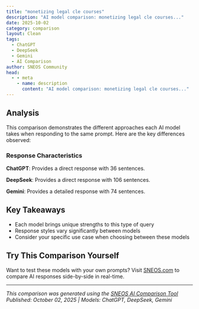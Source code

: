 ```yaml
---
title: "monetizing legal cle courses"
description: "AI model comparison: monetizing legal cle courses..."
date: 2025-10-02
category: comparison
layout: Clean
tags:
  - ChatGPT
  - DeepSeek
  - Gemini
  - AI Comparison
author: SNEOS Community
head:
  - - meta
    - name: description
      content: "AI model comparison: monetizing legal cle courses..."
---
```


<ChatComparison
  title="monetizing legal cle courses"
  prompt="monetizing legal cle courses"
  :responses='{
    "ChatGPT": "Monetizing legal Continuing Legal Education (CLE) courses can be a profitable venture if approached strategically. Here are several steps and tips to help you monetize your legal CLE courses effectively:\n\n### 1. Understand CLE Requirements and Compliance\n- **Know Your Audience:** Different states and jurisdictions have specific CLE requirements for attorneys. Understand these regulations to tailor your courses accordingly.\n- **Accreditation:** Ensure your courses meet the accreditation standards of the relevant state bar associations or CLE accreditation bodies. This enhances credibility and allows attorneys to earn mandatory credits through your course.\n\n### 2. Develop High-Quality, Relevant Content\n- **Expert Instructors:** Collaborate with respected legal professionals or educators.\n- **Current Topics:** Focus on trending legal issues, updates in law, practice management, ethics, or niche specialties.\n- **Engaging Format:** Use videos, quizzes, case studies, and interactive elements to keep participants engaged.\n\n### 3. Choose a Delivery Method\n- **Online Platforms:** Use a Learning Management System (LMS) like Teachable, Thinkific, or specialized CLE platforms that support continuing legal education.\n- **Live Webinars:** Host live sessions or webinars that allow real-time interaction.\n- **On-Demand Courses:** Provide flexibility by offering courses that lawyers can take at their convenience.\n\n### 4. Pricing Strategies\n- **Per-Course Pricing:** Charge a fixed fee for each course.\n- **Subscriptions:** Offer monthly or yearly subscriptions giving access to multiple courses.\n- **Bundle Packages:** Group related courses into discounted bundles.\n- **Free Introductory Classes:** Provide free or low-cost introductory sessions to attract customers.\n\n### 5. Marketing and Outreach\n- **Targeted Advertising:** Use LinkedIn, legal forums, and industry newsletters to reach practicing attorneys.\n- **Partnerships:** Collaborate with law firms, bar associations, and legal organizations for endorsements or bulk purchases.\n- **Content Marketing:** Publish blogs, podcasts, or articles on legal education topics to drive organic traffic.\n- **Email Campaigns:** Build an email list and nurture leads with valuable content and offers.\n\n### 6. Provide Certificates and Tracking\n- Offer certificates of completion that lawyers can submit as proof of CLE credits.\n- Implement systems that track course progress and credit hours earned automatically.\n\n### 7. Explore Additional Revenue Streams\n- **Corporate CLE Training:** Offer tailored training packages for law firms or corporate legal departments.\n- **Sponsorships and Ads:** Include sponsored content or ads in your platform.\n- **Affiliate Programs:** Partner with legal service providers for affiliate marketing opportunities.\n\n### 8. Stay Up to Date and Gather Feedback\n- Regularly update course content to reflect changes in laws and regulations.\n- Solicit feedback to improve courses and maintain high satisfaction rates.\n\n---\n\nIf you want, I can help you draft a business plan, identify platforms for hosting, or develop marketing strategies for your specific CLE courses. Just let me know!",
    "DeepSeek": "Of course. Monetizing Continuing Legal Education (CLE) courses is a fantastic way for law firms, legal tech companies, subject matter experts, and bar associations to generate revenue while providing immense value. The key is to move beyond the traditional, low-margin model and create a compelling product.\n\nHere is a comprehensive guide to monetizing CLE courses, broken down into strategy, content creation, marketing, and delivery.\n\n---\n\n### Phase 1: Foundation \u0026 Strategy\n\nBefore you create anything, you need a plan.\n\n**1. Identify Your Niche \u0026 Target Audience:**\n*   **Broad vs. Deep:** Are you providing general ethics courses for every attorney, or are you focusing on a hyper-specific niche like \u0022AI Contract Review for In-House Tech Counsel\u0022?\n    *   *Pro Tip:* Niches are often more profitable. You face less competition and can charge a premium for specialized knowledge.\n*   **Audience:** New attorneys needing basics? Seasoned partners looking for advanced litigation tactics? In-house counsel needing compliance updates? Your content and marketing will differ drastically.\n\n**2. Choose Your Primary Monetization Model(s):**\n\n*   **Per-Course Purchase (A La Carte):**\n    *   **Best for:** High-value, topical, or timely courses (e.g., \u0022Navigating the New SEC Disclosure Rules\u0022).\n    *   **Pricing:** Can range from $50 for a 1-hour course to $300\u002B for a full-day intensive.\n*   **Subscription/Membership Model:**\n    *   **Best for:** Building a recurring revenue stream and a loyal community.\n    *   **How it works:** Attorneys pay a monthly or annual fee for access to all or a large library of your CLE courses.\n    *   **Pricing:** e.g., $99/month or $999/year for unlimited access. This is the model used by platforms like Lawline and Practising Law Institute (PLI).\n*   **Bundled Packages:**\n    *   **Best for:** Guiding attorneys through a learning path.\n    *   **How it works:** Sell a bundle of related courses at a discount (e.g., \u0022The Corporate Counsel Bundle: 5 courses on Compliance, M\u0026A, and Employment Law\u0022).\n*   **Sponsored Content \u0026 Webinars:**\n    *   **Best for:** Law firms, legal tech companies, and vendors looking to generate leads.\n    *   **How it works:** You partner with a company (e.g., a e-discovery software provider) who pays you to produce a CLE course. The course is offered for free or at a low cost to attorneys, and the sponsor gets their brand in front of a targeted audience.\n*   **Hybrid Model:**\n    *   **Best for:** Maximizing revenue. Offer a subscription for your core library but charge a premium for newly released, high-demand courses as a separate purchase.\n\n**3. Accreditation is Non-Negotiable:**\nYou **must** get your courses accredited by state bar associations. This is your biggest barrier to entry and your primary value proposition.\n*   Research the CLE rules for each state you wish to serve. Requirements for credit hours, subject matter (e.g., Ethics vs. General), and format (Live vs. On-Demand) vary.\n*   The accreditation process can be time-consuming and may involve fees. Factor this into your timeline and budget.\n\n---\n\n### Phase 2: Content Creation \u0026 Production\n\nQuality content is what will set you apart.\n\n**1. Content Formats:**\n*   **Live Webinars:** Great for interaction, Q\u0026A, and simulating a classroom feel. Can be recorded and sold as on-demand later.\n*   **Pre-Recorded On-Demand Videos:** Offers maximum flexibility for the attorney. This is the backbone of most modern CLE platforms.\n*   **In-Person Seminars:** High-touch, high-cost, but can command premium prices and are excellent for networking.\n*   **Podcasts:** A growing area. Some states now allow \u0022Audio CLE.\u0022 It\u0027s convenient for attorneys to listen during their commute.\n*   **Written Materials:** Can sometimes qualify for \u0022Self-Study\u0022 credit, but often need to be paired with an assessment.\n\n**2. Focus on Quality and Engagement:**\n*   **Production Value:** You don\u0027t need a Hollywood studio, but clear audio, good lighting, and a stable camera are essential.\n*   **Engaging Presenters:** The best content is delivered by dynamic, knowledgeable speakers. This could be partners at your firm, hired subject matter experts, or even yourself.\n*   **Practical, Not Just Theoretical:** Attorneys value \u0022how-to\u0022 guidance. Use case studies, real-world examples, checklists, and downloadable templates.\n*   **Interactive Elements:** Incorporate polls, quizzes, and Q\u0026A sessions to keep viewers engaged, which is often a requirement for accreditation.\n\n---\n\n### Phase 3: Marketing \u0026 Sales\n\nYou can have the best course in the world, but it won\u0027t monetize if no one knows about it.\n\n**1. Build a Platform \u0026 Brand:**\n*   **Website:** A professional, easy-to-navigate website is your storefront. Use a platform like Teachable, Thinkific, or Kajabi that handles hosting, payments, and even certificate generation.\n*   **Brand Identity:** Have a clear name and logo. Are you \u0022The Ethics Institute\u0022 or \u0022Innovative Litigation Training\u0022?\n\n**2. Digital Marketing Channels:**\n*   **Email Marketing:** Build an email list of attorneys. Offer a free, non-accredited resource (e.g., a checklist or whitepaper) in exchange for their email. Nurture this list with valuable content and promote your courses.\n*   **Content Marketing \u0026 SEO:** Write blog posts on legal topics that your target audience searches for. This drives organic traffic to your site. (e.g., a blog post on \u00225 Key Changes to the Federal Rules of Civil Procedure\u0022 can promote your related CLE course).\n*   **Social Media:** LinkedIn is your most powerful tool. Share insights, course announcements, and engage in legal groups.\n*   **Pay-Per-Click (PPC) Advertising:** Run targeted ads on Google and LinkedIn for keywords like \u0022CLE ethics course\u0022 or \u0022trust accounting CLE.\u0022\n\n**3. Partnerships \u0026 Affiliates:**\n*   **Bar Associations:** Partner with local or specialty bar associations to offer your courses to their members for a revenue share.\n*   **Law Firms:** Offer firm-wide subscriptions or bulk pricing.\n*   **Affiliate Program:** Pay a commission to bloggers, podcasters, or other legal professionals who refer customers to your courses.\n\n---\n\n### Phase 4: Delivery \u0026 Operations\n\nThe final step is executing flawlessly.\n\n**1. Streamlined User Experience:**\n*   **Easy Registration \u0026 Payment:** Frictionless checkout is critical.\n*   **User-Friendly Portal:** Attorneys should be able to easily access their purchased courses, track their progress, and see their CLE credit history.\n*   **Automated Certificate Generation:** Upon course completion, automatically generate and email a certificate of attendance. This is a huge value-add.\n\n**2. Customer Support:**\n*   Provide clear support for technical issues or questions about accreditation. Happy customers become repeat customers and refer others.\n\n**3. Legal \u0026 Compliance:**\n*   **Terms of Use:** Have clear terms regarding refunds, access, and the limitations of your content (i.e., it\u0027s educational, not legal advice).\n*   **Data Privacy:** Comply with data privacy laws (e.g., CCPA, GDPR) especially if you have international users.\n\n### Summary of Revenue Streams:\n\n| Model | Best For | Pros | Cons |\n| :--- | :--- | :--- | :--- |\n| **Per-Course** | Topical, high-demand subjects | Simple, direct revenue | No recurring revenue |\n| **Subscription** | Building a loyal community | Predictable, recurring revenue | Requires a large, constantly updated library |\n| **Bundles** | Thematic learning paths | Increases average sale value | Can be complex to manage |\n| **Sponsorship** | Law firms \u0026 legal tech companies | High-margin, great for branding | Requires a sales team to secure sponsors |\n\nBy strategically combining a strong niche, high-quality production, multiple monetization models, and effective marketing, you can build a highly profitable and respected CLE business.",
    "Gemini": "Monetizing legal CLE (Continuing Legal Education) courses requires a multi-faceted approach, combining high-quality content, effective marketing, and a user-friendly platform. Here\u0027s a breakdown of key considerations and strategies:\n\n**1. Content is King (and Queen):**\n\n*   **Identify In-Demand Topics:** Research current legal trends, recent case law developments, and emerging areas of law. Look for topics that address common challenges faced by attorneys, offer practical skills training, or fulfill specific state CLE requirements.\n*   **Engage Expert Speakers:** Recruit knowledgeable and engaging speakers with strong reputations and a proven ability to deliver valuable insights. Well-known experts attract more attendees and enhance credibility.\n*   **Focus on Practicality:**  Move beyond theoretical discussions and offer actionable advice, templates, checklists, and real-world case studies. Attorneys want information they can apply immediately to their practice.\n*   **Provide Quality Materials:**  Accompany the course with comprehensive and well-organized written materials, including outlines, articles, and relevant legal documents.\n*   **Offer Different Formats:** Cater to different learning styles and preferences. Consider offering:\n    *   **Live Webinars:**  Interactive sessions with Q\u0026A opportunities.\n    *   **On-Demand Courses:**  Pre-recorded videos that attorneys can access anytime, anywhere.\n    *   **Live In-Person Seminars:**  Networking opportunities and a more immersive learning experience.\n    *   **Hybrid Events:**  A combination of live and virtual components.\n    *   **Microlearning:** Short, focused modules on specific topics.\n*   **Ensure Accreditation:**  A crucial element!  Ensure your courses are accredited by the relevant state bar associations where you want to offer CLE credit. This can be a complex process, so research the requirements for each state.\n*   **Stay Current:**  Regularly update your content to reflect the latest legal developments and maintain its relevance.\n\n**2. Platform and Technology:**\n\n*   **User-Friendly Website:**  A clean, intuitive website is essential for attracting and retaining customers.\n    *   **Easy Navigation:**  Make it easy for attorneys to find and register for courses.\n    *   **Mobile-Friendly Design:**  Ensure the website is accessible on all devices.\n    *   **Secure Payment Processing:**  Use a reliable payment gateway to process transactions securely.\n    *   **Course Catalog with Search and Filtering:**  Allow users to easily search for courses by topic, speaker, state, and format.\n*   **Learning Management System (LMS):**  Consider using an LMS to manage course content, track registrations, and administer assessments.  Popular options include:\n    *   **Teachable:**  Good for creators selling online courses.\n    *   **Thinkific:**  Similar to Teachable, with a focus on business.\n    *   **LearnDash (WordPress plugin):**  Offers flexibility and customization.\n    *   **Moodle:**  Open-source LMS, requiring more technical expertise.\n*   **Webinar Software:**  Choose a reliable webinar platform that supports interactive features like Q\u0026A, polls, and breakout rooms.  Options include:\n    *   **Zoom:**  Widely used and feature-rich.\n    *   **GoToWebinar:**  Specifically designed for webinars.\n    *   **Webex:**  Another popular option with enterprise-level features.\n*   **Automated Email Marketing:**  Use email marketing to promote upcoming courses, provide reminders, and follow up with attendees.\n*   **Technical Support:**  Provide prompt and helpful technical support to address any issues that attendees may encounter.\n\n**3. Marketing and Promotion:**\n\n*   **Target Audience:**  Identify your target audience (e.g., specific practice areas, experience levels, geographic locations) and tailor your marketing messages accordingly.\n*   **Search Engine Optimization (SEO):**  Optimize your website and content for relevant keywords to improve your search engine rankings.\n*   **Content Marketing:**  Create valuable content, such as blog posts, articles, and webinars, to attract potential customers and establish your expertise.\n*   **Social Media Marketing:**  Promote your courses on social media platforms like LinkedIn, Twitter, and Facebook.\n*   **Email Marketing:**  Build an email list and send targeted emails to promote upcoming courses, offer discounts, and share valuable content.\n*   **Partnerships:**  Collaborate with bar associations, law firms, and other organizations to promote your courses to their members.\n*   **Affiliate Marketing:**  Recruit affiliates to promote your courses in exchange for a commission on sales.\n*   **Paid Advertising:**  Consider using paid advertising platforms like Google Ads and LinkedIn Ads to reach a wider audience.\n*   **Early Bird Discounts:**  Offer discounts to attorneys who register for courses early.\n*   **Group Discounts:**  Provide discounts to law firms that register multiple attorneys.\n*   **Free Introductory Webinars:**  Offer a free introductory webinar to showcase your expertise and promote your paid courses.\n*   **Testimonials and Reviews:**  Collect testimonials and reviews from satisfied customers and display them prominently on your website.\n\n**4. Pricing Strategies:**\n\n*   **Competitive Pricing:**  Research the pricing of similar CLE courses in the market and set your prices accordingly.\n*   **Value-Based Pricing:**  Price your courses based on the value they provide to attorneys, such as increased knowledge, improved skills, and enhanced career prospects.\n*   **Tiered Pricing:**  Offer different pricing tiers with varying levels of access and features.\n*   **Bundling:**  Offer discounts for purchasing multiple courses or course packages.\n*   **Subscription Model:**  Offer a subscription that provides access to all of your courses for a fixed monthly or annual fee.\n\n**5. Building a Brand and Reputation:**\n\n*   **Consistent Branding:**  Maintain a consistent brand identity across all of your marketing materials and online platforms.\n*   **Exceptional Customer Service:**  Provide prompt and helpful customer service to address any questions or concerns that attendees may have.\n*   **Gather Feedback:**  Solicit feedback from attendees after each course to identify areas for improvement.\n*   **Continuous Improvement:**  Continuously improve your courses and services based on feedback and market trends.\n*   **Ethical Practices:**  Adhere to the highest ethical standards in all of your business practices.\n\n**Key Considerations for Legal CLE:**\n\n*   **State-Specific Rules:** CLE requirements vary by state. You\u0027ll need to ensure your courses meet the specific criteria for each jurisdiction where you want to offer credit.  This includes things like:\n    *   Required subject matter\n    *   Minimum duration\n    *   Attendance verification methods\n    *   Reporting procedures\n*   **Accreditation Process:**  Becoming an accredited CLE provider can be a lengthy and complex process.  Each state bar association has its own application requirements and procedures.  Factor in the time and resources needed to navigate this process.\n*   **Compliance:**  Stay up-to-date on changes to CLE rules and regulations to ensure your courses remain compliant.\n*   **Technology Costs:**  Factor in the costs of website development, LMS software, webinar platforms, and other technology tools.\n*   **Speaker Fees:**  Budget for speaker fees, which can vary depending on the speaker\u0027s experience and expertise.\n*   **Marketing Costs:**  Allocate a budget for marketing and promotion activities.\n\n**In summary, monetizing legal CLE courses requires a commitment to providing high-quality content, a user-friendly platform, effective marketing, and a focus on meeting the specific needs of attorneys in different jurisdictions. By focusing on these key areas, you can create a successful and profitable CLE business.**\n"
  }'
  published-date="02:32"
/>

## Analysis

This comparison demonstrates the different approaches each AI model takes when responding to the same prompt. Here are the key differences observed:

### Response Characteristics

**ChatGPT**: Provides a direct response with 36 sentences. 

**DeepSeek**: Provides a direct response with 106 sentences. 

**Gemini**: Provides a detailed response with 74 sentences. 

## Key Takeaways

- Each model brings unique strengths to this type of query
- Response styles vary significantly between models
- Consider your specific use case when choosing between these models

## Try This Comparison Yourself

Want to test these models with your own prompts? Visit [SNEOS.com](https://sneos.com) to compare AI responses side-by-side in real-time.

---

*This comparison was generated using the [SNEOS AI Comparison Tool](https://sneos.com)*
*Published: October 02, 2025 | Models: ChatGPT, DeepSeek, Gemini*
